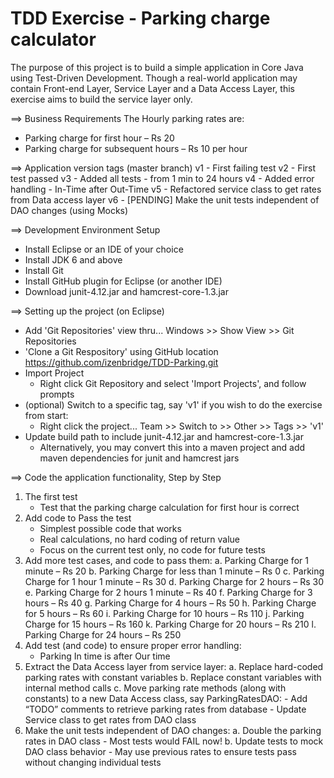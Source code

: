 TDD Exercise - Parking charge calculator
========================================

The purpose of this project is to build a simple application in Core Java using Test-Driven Development.
Though a real-world application may contain Front-end Layer, Service Layer and a Data Access Layer, this exercise aims to build the service layer only.

==> Business Requirements
The Hourly parking rates are:
* Parking charge for first hour – Rs 20
* Parking charge for subsequent hours – Rs 10 per hour

==> Application version tags (master branch)
v1 - First failing test
v2 - First test passed
v3 - Added all tests - from 1 min to 24 hours
v4 - Added error handling - In-Time after Out-Time
v5 - Refactored service class to get rates from Data access layer
v6 - [PENDING] Make the unit tests independent of DAO changes (using Mocks)


==> Development Environment Setup 
* Install Eclipse or an IDE of your choice
* Install JDK 6 and above
* Install Git
* Install GitHub plugin for Eclipse (or another IDE)
* Download junit-4.12.jar and hamcrest-core-1.3.jar

==> Setting up the project (on Eclipse)
* Add 'Git Repositories' view thru... Windows >> Show View >> Git Repositories
* 'Clone a Git Respository' using GitHub location https://github.com/izenbridge/TDD-Parking.git
* Import Project
	- Right click Git Repository and select 'Import Projects', and follow prompts
* (optional) Switch to a specific tag, say 'v1' if you wish to do the exercise from start:
	- Right click the project... Team >> Switch to >> Other >> Tags >> 'v1'
* Update build path to include junit-4.12.jar and hamcrest-core-1.3.jar
	- Alternatively, you may convert this into a maven project and add maven dependencies for junit and hamcrest jars

==> Code the application functionality, Step by Step
1. The first test
	- Test that the parking charge calculation for first hour is correct
2. Add code to Pass the test
	- Simplest possible code that works
	- Real calculations, no hard coding of return value
	- Focus on the current test only, no code for future tests
3. Add more test cases, and code to pass them:
	a. 	Parking Charge for 1 minute – Rs 20
	b.	Parking Charge for less than 1 minute – Rs 0
	c.	Parking Charge for 1 hour 1 minute – Rs 30
	d.	Parking Charge for 2 hours – Rs 30
	e.	Parking Charge for 2 hours 1 minute – Rs 40
	f.	Parking Charge for 3 hours – Rs 40
	g. Parking Charge for 4 hours – Rs 50
	h.	Parking Charge for 5 hours – Rs 60
	i.	Parking Charge for 10 hours – Rs 110
	j.	Parking Charge for 15 hours – Rs 160
	k.	Parking Charge for 20 hours – Rs 210
	l.	Parking Charge for 24 hours – Rs 250
4. Add test (and code) to ensure proper error handling:
	- Parking In time is after Our time
5. Extract the Data Access layer from service layer:
	a. 	Replace hard-coded parking rates with constant variables
	b.	Replace constant variables with internal method calls
	c.	Move parking rate methods (along with constants) to a new Data Access class, say ParkingRatesDAO:
		- Add “TODO” comments to retrieve parking rates from database
		- Update Service class to get rates from DAO class
6.	Make the unit tests independent of DAO changes:
	a.	Double the parking rates in DAO class 
		- Most tests would FAIL now!
	b.	Update tests to mock DAO class behavior
		- May use previous rates to ensure tests pass without changing individual tests
